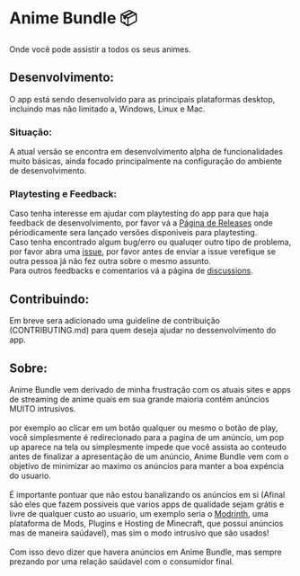 # Anime Bundle 📦

Onde você pode assistir a todos os seus animes.

## Desenvolvimento:

O app está sendo desenvolvido para as principais plataformas desktop, incluindo mas não limitado a, Windows, Linux e Mac.

### Situação:

A atual versão se encontra em desenvolvimento alpha de funcionalidades muito básicas, ainda focado principalmente na configuração do ambiente de desenvolvimento.

### Playtesting e Feedback:

Caso tenha interesse em ajudar com playtesting do app para que haja feedback de desenvolvimento, por favor vá a <a href="https://github.com/dark1zinn/anime-bundle/releases">Página de Releases</a> onde périodicamente sera lançado versões disponiveis para playtesting. <br>
Caso tenha encontrado algum bug/erro ou qualuqer outro tipo de problema, por favor abra uma <a href="https://github.com/dark1zinn/anime-bundle/issues">issue</a>, por favor antes de enviar a issue verefique se outra pessoa já não fez outra sobre o mesmo assunto. <br>
Para outros feedbacks e comentarios vá a página de <a href="https://github.com/dark1zinn/anime-bundle/discussions">discussions</a>.

## Contribuindo:

Em breve sera adicionado uma guideline de contribuição (CONTRIBUTING.md) para quem deseja ajudar no dessenvolvimento do app.

## Sobre:

Anime Bundle vem derivado de minha frustração com os atuais sites e apps de streaming de anime quais em sua grande maioria contém anúncios MUITO intrusivos. <br><br>
por exemplo ao clicar em um botão qualquer ou mesmo o botão de play, você simplesmente é redirecionado para a pagina de um anúncio, um pop up aparece na tela ou simplesmente impede que você assista ao conteudo antes de finalizar a apresentação de um anúncio, Anime Bundle vem com o objetivo de minimizar ao maximo os anúncios para manter a boa expéncia do usuario. <br><br>
É importante pontuar que não estou banalizando os anúncios em si (Afinal são eles que fazem possiveis que varios apps de qualidade sejam grátis e livre de qualquer custo ao usuario, um exemplo seria o <a href="https://modrinth.com/mods">Modrinth</a>, uma plataforma de Mods, Plugins e Hosting de Minecraft, que possui anúncios mas de maneira saúdavel), mas sim o modo intrusivo que são usados! <br><br>
Com isso devo dizer que havera anúncios em Anime Bundle, mas sempre prezando por uma relação saúdavel com o consumidor final.